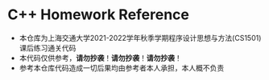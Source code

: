 # C++ Homework Reference

- 本仓库为上海交通大学2021-2022学年秋季学期程序设计思想与方法(CS1501)课后练习通关代码
- 本代码仅供参考，**请勿抄袭**！**请勿抄袭**！**请勿抄袭**！
- 参考本仓库代码造成一切后果均由参考者本人承担，本人概不负责
